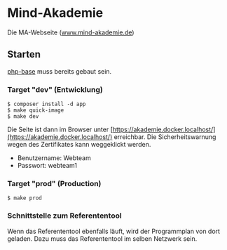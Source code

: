 # Mind-Akademie

Die MA-Webseite (www.mind-akademie.de)

## Starten

[php-base](https://github.com/Mind-Hochschul-Netzwerk/php-base) muss bereits gebaut sein.

### Target "dev" (Entwicklung)

    $ composer install -d app
    $ make quick-image
    $ make dev

Die Seite ist dann im Browser unter [https://akademie.docker.localhost/](https://akademie.docker.localhost/) erreichbar. Die Sicherheitswarnung wegen des Zertifikates kann weggeklickt werden.

* Benutzername: Webteam
* Passwort: webteam1

### Target "prod" (Production)

    $ make prod

### Schnittstelle zum Referententool

Wenn das Referententool ebenfalls läuft, wird der Programmplan von dort geladen. Dazu muss das Referententool im selben Netzwerk sein.
